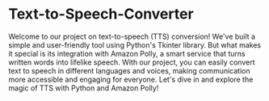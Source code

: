 # Text-to-Speech-Converter
Welcome to our project on text-to-speech (TTS) conversion! We've built a simple and user-friendly tool using Python's Tkinter library. But what makes it special is its integration with Amazon Polly, a smart service that turns written words into lifelike speech. With our project, you can easily convert text to speech in different languages and voices, making communication more accessible and engaging for everyone. Let's dive in and explore the magic of TTS with Python and Amazon Polly!

